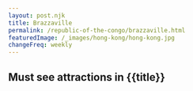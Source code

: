 ```yaml
---
layout: post.njk
title: Brazzaville
permalink: /republic-of-the-congo/brazzaville.html
featuredImage: /_images/hong-kong/hong-kong.jpg
changeFreq: weekly
---
```

## Must see attractions in {{title}}